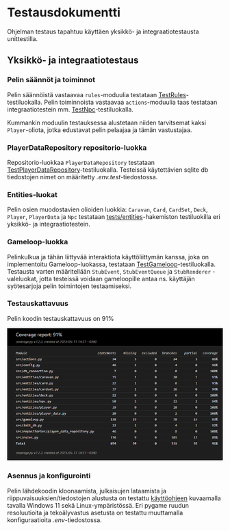 # Testausdokumentti

Ohjelman testaus tapahtuu käyttäen yksikkö- ja integraatiotestausta unittestilla.

## Yksikkö- ja integraatiotestaus

### Pelin säännöt ja toiminnot

Pelin säännöistä vastaavaa `rules`-moduulia testataan [TestRules](https://github.com/Wincewind/ot-harjoitustyo/blob/master/caravan/src/tests/rules_test.py)-testiluokalla. Pelin toiminnoista vastaavaa `actions`-moduulia taas testataan integraatiotestein mm. [TestNpc](https://github.com/Wincewind/ot-harjoitustyo/blob/master/caravan/src/tests/entities/npc_test.py)-testiluokalla.

Kummankin moduulin testauksessa alustetaan niiden tarvitsemat kaksi `Player`-oliota, jotka edustavat pelin pelaajaa ja tämän vastustajaa.

### PlayerDataRepository repositorio-luokka

Repositorio-luokkaa `PlayerDataRepository` testataan [TestPlayerDataRepository](https://github.com/Wincewind/ot-harjoitustyo/blob/master/caravan/src/tests/repositories/player_data_repository_test.py)-testiluokalla. Testeissä käytettävien sqlite db tiedostojen nimet on määritetty _.env.test_-tiedostossa.

### Entities-luokat

Pelin osien muodostavien olioiden luokkia: `Caravan`, `Card`, `CardSet`, `Deck`, `Player`, `PlayerData` ja `Npc` testataan [tests/entities](https://github.com/Wincewind/ot-harjoitustyo/tree/master/caravan/src/tests/entities)-hakemiston testiluokilla eri yksikkö- ja integraatiotestein.

### Gameloop-luokka

Pelinkulkua ja tähän liittyvää interaktiota käyttöliittymän kanssa, joka on implementoitu Gameloop-luokassa, testataan [TestGameloop](https://github.com/Wincewind/ot-harjoitustyo/blob/master/caravan/src/tests/gameloop_test.py)-testiluokalla. Testausta varten määritellään `StubEvent`, `StubEventQueue` ja `StubRenderer` -valeluokat, jotta testeissä voidaan gameloopille antaa ns. käyttäjän syötesarjoja pelin toimintojen testaamiseksi.


### Testauskattavuus

Pelin koodin testauskattavuus on 91%

![](./kuvat/coverage.png)


### Asennus ja konfigurointi

Pelin lähdekoodin kloonaamista, julkaisujen lataamista ja riippuvaisuuksien/tiedostojen alustusta on testattu [käyttöohjeen](./kayttoohje.md) kuvaamalla tavalla Windows 11 sekä Linux-ympäristössä. Eri pygame ruudun resoluutioita ja tekoälyvastus asetusta on testattu muuttamalla konfiguraatioita _.env_-tiedostossa.
